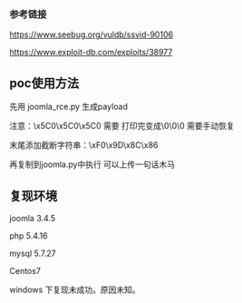 

### 参考链接

https://www.seebug.org/vuldb/ssvid-90106

https://www.exploit-db.com/exploits/38977


## poc使用方法

先用 joomla_rce.py 生成payload

注意：\x5C0\x5C0\x5C0  需要 打印完变成\0\0\0 需要手动恢复

末尾添加截断字符串：\xF0\x9D\x8C\x86

再复制到joomla.py中执行 可以上传一句话木马

## 复现环境

joomla 3.4.5

php 5.4.16

mysql 5.7.27

Centos7


windows 下复现未成功。原因未知。